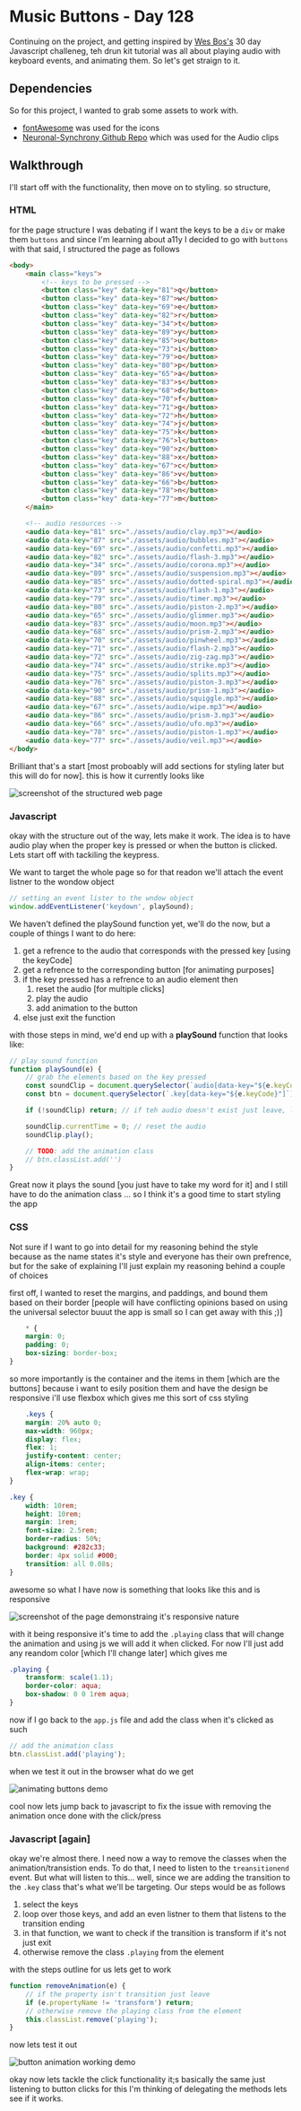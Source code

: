 # Music Buttons - Day 128

Continuing on the project, and getting inspired by [Wes Bos's](https://wesbos.com/) 30 day Javascript challeneg, teh drun kit tutorial was all about
playing audio with keyboard events, and animating them. So let's get straign to it.

## Dependencies

So for this project, I wanted to grab some assets to work with.

* [fontAwesome](https://fontawesome.com/) was used for the icons
* [Neuronal-Synchrony Github Repo](https://github.com/jonobr1/Neuronal-Synchrony) which was used for the Audio clips

## Walkthrough

I'll start off with the functionality, then move on to styling.
so structure,

### HTML

for the page structure I was debating if I want the keys to be a `div` or make them `buttons`
and since I'm learning about a11y I decided to go with `buttons` with that said, I structured the
page as follows

``` html
<body>
    <main class="keys">
        <!-- keys to be pressed -->
        <button class="key" data-key="81">q</button>
        <button class="key" data-key="87">w</button>
        <button class="key" data-key="69">e</button>
        <button class="key" data-key="82">r</button>
        <button class="key" data-key="34">t</button>
        <button class="key" data-key="89">y</button>
        <button class="key" data-key="85">u</button>
        <button class="key" data-key="73">i</button>
        <button class="key" data-key="79">o</button>
        <button class="key" data-key="80">p</button>
        <button class="key" data-key="65">a</button>
        <button class="key" data-key="83">s</button>
        <button class="key" data-key="68">d</button>
        <button class="key" data-key="70">f</button>
        <button class="key" data-key="71">g</button>
        <button class="key" data-key="72">h</button>
        <button class="key" data-key="74">j</button>
        <button class="key" data-key="75">k</button>
        <button class="key" data-key="76">l</button>
        <button class="key" data-key="90">z</button>
        <button class="key" data-key="88">x</button>
        <button class="key" data-key="67">c</button>
        <button class="key" data-key="86">v</button>
        <button class="key" data-key="66">b</button>
        <button class="key" data-key="78">n</button>
        <button class="key" data-key="77">m</button>
    </main>

    <!-- audio resources -->
    <audio data-key="81" src="./assets/audio/clay.mp3"></audio>
    <audio data-key="87" src="./assets/audio/bubbles.mp3"></audio>
    <audio data-key="69" src="./assets/audio/confetti.mp3"></audio>
    <audio data-key="82" src="./assets/audio/flash-3.mp3"></audio>
    <audio data-key="34" src="./assets/audio/corona.mp3"></audio>
    <audio data-key="89" src="./assets/audio/suspension.mp3"></audio>
    <audio data-key="85" src="./assets/audio/dotted-spiral.mp3"></audio>
    <audio data-key="73" src="./assets/audio/flash-1.mp3"></audio>
    <audio data-key="79" src="./assets/audio/timer.mp3"></audio>
    <audio data-key="80" src="./assets/audio/piston-2.mp3"></audio>
    <audio data-key="65" src="./assets/audio/glimmer.mp3"></audio>
    <audio data-key="83" src="./assets/audio/moon.mp3"></audio>
    <audio data-key="68" src="./assets/audio/prism-2.mp3"></audio>
    <audio data-key="70" src="./assets/audio/pinwheel.mp3"></audio>
    <audio data-key="71" src="./assets/audio/flash-2.mp3"></audio>
    <audio data-key="72" src="./assets/audio/zig-zag.mp3"></audio>
    <audio data-key="74" src="./assets/audio/strike.mp3"></audio>
    <audio data-key="75" src="./assets/audio/splits.mp3"></audio>
    <audio data-key="76" src="./assets/audio/piston-3.mp3"></audio>
    <audio data-key="90" src="./assets/audio/prism-1.mp3"></audio>
    <audio data-key="88" src="./assets/audio/squiggle.mp3"></audio>
    <audio data-key="67" src="./assets/audio/wipe.mp3"></audio>
    <audio data-key="86" src="./assets/audio/prism-3.mp3"></audio>
    <audio data-key="66" src="./assets/audio/ufo.mp3"></audio>
    <audio data-key="78" src="./assets/audio/piston-1.mp3"></audio>
    <audio data-key="77" src="./assets/audio/veil.mp3"></audio>
</body>
```

Brilliant that's a start [most proboably will add sections for styling later but this will do for now].
this is how it currently looks like

![screenshot of the structured web page](assets/img/1.png)

### Javascript

okay with the structure out of the way, lets make it work. The idea is to have audio play when the proper key is pressed
or when the button is clicked. Lets start off with tackiling the keypress.

We want to target the whole page so for that readon we'll attach the event listner to the wondow object

``` js
// setting an event lister to the wndow object
window.addEventListener('keydown', playSound);
```

We haven't defined the playSound function yet, we'll do the now, but a couple of things I want to do here:

1. get a refrence to the audio that corresponds with the pressed key [using the keyCode]
2. get a refrence to the corresponding button [for animating purposes]
3. if the key pressed has a refrence to an audio element then
   1. reset the audio [for multiple clicks]
   2. play the audio
   3. add animation to the button
4. else just exit the function

with those steps in mind, we'd end up with a **playSound** function that looks like:

``` js
// play sound function
function playSound(e) {
    // grab the elements based on the key pressed
    const soundClip = document.querySelector(`audio[data-key="${e.keyCode}"]`);
    const btn = document.querySelector(`.key[data-key="${e.keyCode}"]`);

    if (!soundClip) return; // if teh audio doesn't exist just leave, leave...

    soundClip.currentTime = 0; // reset the audio
    soundClip.play();

    // TODO: add the animation class
    // btn.classList.add('')
}
```

Great now it plays the sound [you just have to take my word for it] and I still have to do the animation class ...
so I think it's a good time to start styling the app

### CSS

Not sure if I want to go into detail for my reasoning behind the style because as the name states it's style and
everyone has their own prefrence, but for the sake of explaining I'll just explain my reasoning behind a couple of choices

first off, I wanted to reset the margins, and paddings, and bound them based on their border [people will have conflicting opinions based on using the universal selector buuut the app is small so I can get away with this ;)]

``` css
    * {
    margin: 0;
    padding: 0;
    box-sizing: border-box;
}
```

so more importantly is the container and the items in them [which are the buttons] because i want to esily position them and have the design be responsive i'll use flexbox which gives me this sort of css styling

``` css
    .keys {
    margin: 20% auto 0;
    max-width: 960px;
    display: flex;
    flex: 1;
    justify-content: center;
    align-items: center;
    flex-wrap: wrap;
}

.key {
    width: 10rem;
    height: 10rem;
    margin: 1rem;
    font-size: 2.5rem;
    border-radius: 50%;
    background: #282c33;
    border: 4px solid #000;
    transition: all 0.08s;
}
```

awesome so what I have now is something that looks like this and is responsive

![screenshot of the page demonstraing it's responsive nature](assets/img/responsive.gif)

with it being responsive it's time to add the `.playing` class that will change the animation and using js
we will add it when clicked. For now I'll just add any reandom color [which I'll change later] which gives me

``` css
.playing {
    transform: scale(1.1);
    border-color: aqua;
    box-shadow: 0 0 1rem aqua;
}
```

now if I go back to the `app.js` file and add the class when it's clicked as such

``` js
// add the animation class
btn.classList.add('playing');
```

when we test it out in the browser what do we get

![animating buttons demo](assets/img/animation-1.gif)

cool now lets jump back to javascript to fix the issue with removing the animation once done with the click/press

### Javascript [again]

okay we're almost there. I need now a way to remove the classes when the animation/transistion ends. To do that, I need to listen to the `treansitionend` event. But what will listen to this... well, since we are adding the transition to the `.key` class that's what we'll be targeting. Our steps would be as follows

1. select the keys
2. loop over those keys, and add an even listner to them that listens to the transition ending
3. in that function, we want to check if the transition is transform if it's not just exit
4. otherwise remove the class `.playing` from the element

with the steps outline for us lets get to work

``` js
function removeAnimation(e) {
    // if the property isn't transition just leave
    if (e.propertyName != 'transform') return;
    // otherwise remove the playing class from the element
    this.classList.remove('playing');
}
```

now lets test it out

![button animation working demo](assets/img/animation-2.gif)

okay now lets tackle the click functionality it;s basically the same just listening to button clicks for this I'm thinking of delegating the methods lets see if it works.